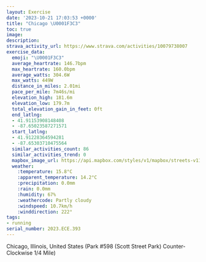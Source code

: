 ```yaml
---
layout: Exercise
date: '2023-10-21 17:03:53 +0000'
title: "Chicago \U0001F3C3"
toc: true
image:
description:
strava_activity_url: https://www.strava.com/activities/10079738007
exercise_data:
  emoji: "\U0001F3C3"
  average_heartrate: 146.7bpm
  max_heartrate: 160.0bpm
  average_watts: 304.6W
  max_watts: 449W
  distance_in_miles: 2.01mi
  pace_per_mile: 7m46s/mi
  elevation_high: 181.6m
  elevation_low: 179.7m
  total_elevation_gain_in_feet: 0ft
  end_latlng:
  - 41.91153908148408
  - -87.65023587271571
  start_latlng:
  - 41.91228364594281
  - -87.65303710475564
  similar_activities_count: 86
  similar_activities_trend: 0
  mapbox_image_url: https://api.mapbox.com/styles/v1/mapbox/streets-v11/static/path-5+787af2-1.0(k%7Bx~Fbl~uOAyAIg%40EK%40S%5Ci%40x%40eAh%40w%40JeAByA%40SFY%40q%40DOX%40CgBBcLAq%40Gw%40CkB%3FgBBeAJSj%40c%40LEz%40BLJ%40REbDBfAPd%40NLJDL%40vAIPKNODWA%7DCEi%40CMOQSKSCw%40D%5BFQHQ%60%40EVFvA%3Fz%40%40XFTNTRFR%40jAERGLODKFYEmDCWGMOOWISAa%40Bg%40DKBOLKXCVDn%40AzABf%40DNLPNJL%40%7CAKPGTY%40YC%7DCC%5DIQIKSKSCi%40%40g%40FKBIHMREf%40%40~BDl%40FRJPPJ%5C%40%60%40G%5CALCVSLW%40g%40G%7BCEWGMOKMEk%40E%7BA%40KAKMGCq%40Dy%40%40QNYJEHFzAJnADnAAvABj%40ALGTBf%40Cd%40B~%40A%7CCB%60G),pin-s-s+e5b22e(-87.65138,41.91174),pin-s-f+89ae00(-87.64863000000008,41.91101000000001)/auto/800x800?access_token=pk.eyJ1Ijoiam9zaGJlY2ttYW4iLCJhIjoiY205eWR2aDd1MWZ6djJrbXc4a3M0bWZleiJ9.XiG9OWkNcZk2QzjJbxLB4A
  weather:
    :temperature: 15.8°C
    :apparent_temperature: 14.2°C
    :precipitation: 0.0mm
    :rain: 0.0mm
    :humidity: 67%
    :weathercode: Partly cloudy
    :windspeed: 10.7km/h
    :winddirection: 222°
tags:
- running
serial_number: 2023.ECE.393
---
```

Chicago, Illinois, United States (Park #598 (Scott Street Park) Counter-Clockwise 1/4 Mile)

